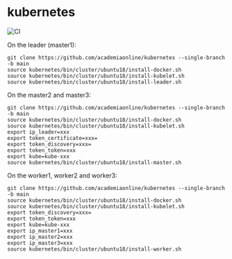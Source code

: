 # kubernetes
![CI](https://github.com/academiaonline/kubernetes/workflows/CI/badge.svg?branch=main)

On the leader (master1):
```
git clone https://github.com/academiaonline/kubernetes --single-branch -b main
source kubernetes/bin/cluster/ubuntu18/install-docker.sh
source kubernetes/bin/cluster/ubuntu18/install-kubelet.sh
source kubernetes/bin/cluster/ubuntu18/install-leader.sh
```
On the master2 and master3:
```
git clone https://github.com/academiaonline/kubernetes --single-branch -b main
source kubernetes/bin/cluster/ubuntu18/install-docker.sh
source kubernetes/bin/cluster/ubuntu18/install-kubelet.sh
export ip_leader=xxx
export token_certificate=xxx=
export token_discovery=xxx=
export token_token=xxx
export kube=kube-xxx
source kubernetes/bin/cluster/ubuntu18/install-master.sh
```
On the worker1, worker2 and worker3:
```
git clone https://github.com/academiaonline/kubernetes --single-branch -b main
source kubernetes/bin/cluster/ubuntu18/install-docker.sh
source kubernetes/bin/cluster/ubuntu18/install-kubelet.sh
export token_discovery=xxx=
export token_token=xxx
export kube=kube-xxx
export ip_master1=xxx
export ip_master2=xxx
export ip_master3=xxx
source kubernetes/bin/cluster/ubuntu18/install-worker.sh
```
